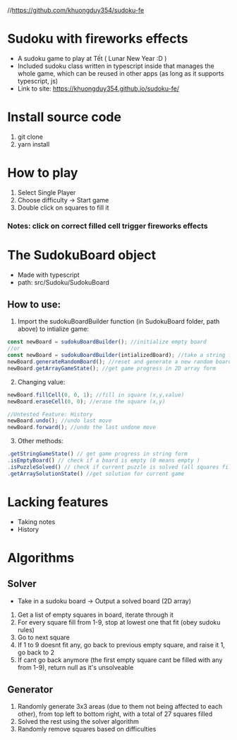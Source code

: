 //https://github.com/khuongduy354/sudoku-fe
# Sudoku with fireworks effects

- A sudoku game to play at Tết ( Lunar New Year :D )
- Included sudoku class written in typescript inside that manages the whole game, which can be reused in other apps (as long as it supports typescript, js)
- Link to site: https://khuongduy354.github.io/sudoku-fe/

# Install source code

1. git clone
2. yarn install

# How to play

1. Select Single Player
2. Choose difficulty -> Start game
3. Double click on squares to fill it

### Notes: click on correct filled cell trigger fireworks effects

# The SudokuBoard object

- Made with typescript
- path: src/Sudoku/SudokuBoard

## How to use:

1. Import the sudokuBoardBuilder function (in SudokuBoard folder, path above) to intialize game:

```typescript
const newBoard = sudokuBoardBuilder(); //initialize empty board
//or
const newBoard = sudokuBoardBuilder(intializedBoard); //take a string form to make board as wanted
newBoard.generateRandomBoard(); //reset and generate a new random board
newBoard.getArrayGameState(); //get game progress in 2D array form
```

2. Changing value:

```typescript
newBoard.fillCell(0, 0, 1); //fill in square (x,y,value)
newBoard.eraseCell(0, 0); //erase the square (x,y)

//Untested Feature: History
newBoard.undo(); //undo last move
newBoard.forward(); //undo the last undone move
```

3. Other methods:

```typescript
.getStringGameState() // get game progress in string form
.isEmptyBoard() // check if a board is empty (0 means empty )
.isPuzzleSolved() // check if current puzzle is solved (all squares filled and valid)
.getArraySolutionState() //get solution for current game
```

# Lacking features

- Taking notes
- History

# Algorithms

## Solver

- Take in a sudoku board -> Output a solved board (2D array)

1. Get a list of empty squares in board, iterate through it
2. For every square fill from 1-9, stop at lowest one that fit (obey sudoku rules)
3. Go to next square
4. If 1 to 9 doesnt fit any, go back to previous empty square, and raise it 1, go back to 2
5. If cant go back anymore (the first empty square cant be filled with any from 1-9), return null as it's unsolveable

## Generator

1. Randomly generate 3x3 areas (due to them not being affected to each other), from top left to bottom right, with a total of 27 squares filled
2. Solved the rest using the solver algorithm
3. Randomly remove squares based on difficulties
